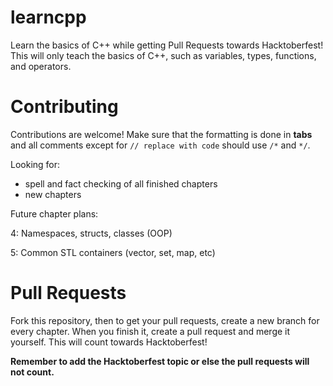# learncpp
Learn the basics of C++ while getting Pull Requests towards Hacktoberfest!
This will only teach the basics of C++, such as variables, types, functions, and operators.

# Contributing
Contributions are welcome! Make sure that the formatting is done in **tabs** and all comments except for `// replace with code` should use `/*` and `*/`. 

Looking for:

- spell and fact checking of all finished chapters
- new chapters

Future chapter plans:

4: Namespaces, structs, classes (OOP)

5: Common STL containers (vector, set, map, etc)

# Pull Requests
Fork this repository, then to get your pull requests, create a new branch for every chapter. When you finish it, create a pull request and merge it yourself. This will count towards Hacktoberfest!

**Remember to add the Hacktoberfest topic or else the pull requests will not count.**
